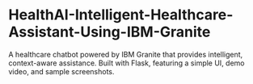 # HealthAI-Intelligent-Healthcare-Assistant-Using-IBM-Granite
A healthcare chatbot powered by IBM Granite that provides intelligent, context-aware assistance. Built with Flask, featuring a simple UI, demo video, and sample screenshots.

